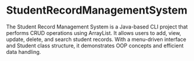 # StudentRecordManagementSystem
The Student Record Management System is a Java-based CLI project that performs CRUD operations using ArrayList. It allows users to add, view, update, delete, and search student records. With a menu-driven interface and Student class structure, it demonstrates OOP concepts and efficient data handling.
